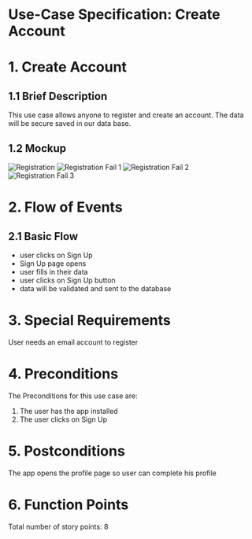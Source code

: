 # Use-Case Specification: Create Account

# 1. Create Account

## 1.1 Brief Description
This use case allows anyone to register and create an account. The data will be secure saved in our data base.

## 1.2 Mockup
![Registration](../mockups/Registration.png)
![Registration Fail 1](../mockups/Registration_Fail1.png)
![Registration Fail 2](../mockups/Registration_Fail2.png)
![Registration Fail 3](../mockups/Registration_Fail3.png)

# 2. Flow of Events

## 2.1 Basic Flow
- user clicks on Sign Up
- Sign Up page opens
- user fills in their data
- user clicks on Sign Up button
- data will be validated and sent to the database

# 3. Special Requirements
User needs an email account to register

# 4. Preconditions
The Preconditions for this use case are:
1. The user has the app installed
2. The user clicks on Sign Up

# 5. Postconditions
The app opens the profile page so user can complete his profile

# 6. Function Points
Total number of story points: 8

